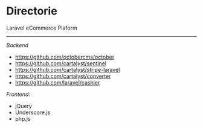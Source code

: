 # Directorie
Laravel eCommerce Plaform

-----
*Backend*
- https://github.com/octobercms/october
- https://github.com/cartalyst/sentinel
- https://github.com/cartalyst/stripe-laravel
- https://github.com/cartalyst/converter
- https://github.com/laravel/cashier

*Frontend:*
- jQuery
- Underscore.js
- php.js
